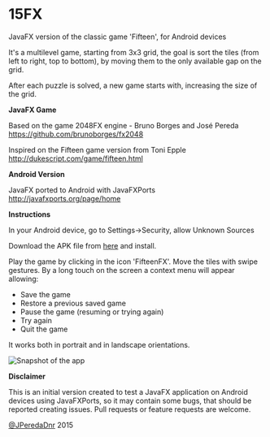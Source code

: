 # 15FX
JavaFX version of the classic game 'Fifteen', for Android devices

It's a multilevel game, starting from 3x3 grid, the goal is sort the tiles (from left to right, top to bottom), by moving them to the only available gap on the grid.

After each puzzle is solved, a new game starts with, increasing the size of the grid.

**JavaFX Game**

Based on the game 2048FX engine - Bruno Borges and José Pereda https://github.com/brunoborges/fx2048

Inspired on the Fifteen game version from Toni Epple http://dukescript.com/game/fifteen.html

**Android Version**

JavaFX ported to Android with JavaFXPorts http://javafxports.org/page/home

**Instructions**

In your Android device, go to Settings->Security, allow Unknown Sources

Download the APK file from [here](https://github.com/jperedadnr/15FX/releases/latest) and install.

Play the game by clicking in the icon 'FifteenFX'. Move the tiles with swipe gestures. By a long touch on the screen a context menu will appear allowing:

- Save the game
- Restore a previous saved game
- Pause the game (resuming or trying again)
- Try again
- Quit the game

It works both in portrait and in landscape orientations.

![Snapshot of the app](https://cloud.githubusercontent.com/assets/2043230/5993273/f74cf1ee-aa4a-11e4-95a5-be8f2ba1191c.png)

**Disclaimer**

This is an initial version created to test a JavaFX application on Android devices using JavaFXPorts, so it may contain some bugs, that should be reported creating issues. Pull requests or feature requests are welcome. 

[@JPeredaDnr](https://twitter.com/JPeredaDnr) 2015

